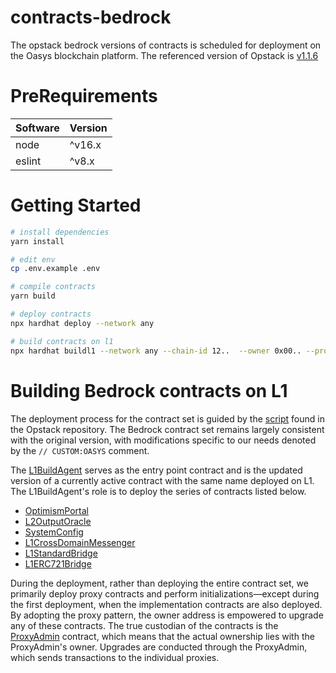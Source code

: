 # contracts-bedrock
The opstack bedrock versions of contracts is scheduled for deployment on the Oasys blockchain platform.
The referenced version of Opstack is [v1.1.6](https://github.com/ethereum-optimism/optimism/tree/v1.1.6/packages/contracts-bedrock)

# PreRequirements
|  Software  |  Version  |
| ---- | ---- |
|  node  |  ^v16.x  |
|  eslint  |  ^v8.x  |

# Getting Started
```sh
# install dependencies
yarn install

# edit env
cp .env.example .env

# compile contracts
yarn build

# deploy contracts
npx hardhat deploy --network any

# build contracts on l1
npx hardhat buildl1 --network any --chain-id 12..  --owner 0x00.. --proposer 0x00.. --batcher 0x00..
```

# Building Bedrock contracts on L1
The deployment process for the contract set is guided by the [script](https://github.com/ethereum-optimism/optimism/blob/v1.1.6/packages/contracts-bedrock/scripts/Deploy.s.sol#L67) found in the Opstack repository. The Bedrock contract set remains largely consistent with the original version, with modifications specific to our needs denoted by the `// CUSTOM:OASYS` comment.

The [L1BuildAgent](./contracts/oasys/L1Build/L1BuildAgent.sol) serves as the entry point contract and is the updated version of a currently active contract with the same name deployed on L1. The L1BuildAgent's role is to deploy the series of contracts listed below.
- [OptimismPortal](./contracts/L1/OptimismPortal.sol)
- [L2OutputOracle](./contracts/L1/L2OutputOracle.sol)
- [SystemConfig](./contracts/L1/SystemConfig.sol)
- [L1CrossDomainMessenger](./contracts/L1/L1CrossDomainMessenger.sol)
- [L1StandardBridge](./contracts/L1/L1StandardBridge.sol)
- [L1ERC721Bridge](./contracts/L1/L1ERC721Bridge.sol)

During the deployment, rather than deploying the entire contract set, we primarily deploy proxy contracts and perform initializations—except during the first deployment, when the implementation contracts are also deployed. By adopting the proxy pattern, the owner address is empowered to upgrade any of these contracts. The true custodian of the contracts is the [ProxyAdmin](./contracts/universal/ProxyAdmin.sol) contract, which means that the actual ownership lies with the ProxyAdmin's owner. Upgrades are conducted through the ProxyAdmin, which sends transactions to the individual proxies.
